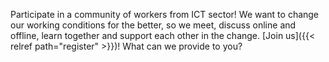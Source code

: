 Participate in a community of workers from ICT sector!
We want to change our working conditions for the better, so we meet, discuss online and offline, learn together and support each other in the change.
[Join us]({{< relref path="register" >}})! What can we provide to you?

